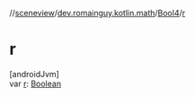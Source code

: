 //[sceneview](../../../index.md)/[dev.romainguy.kotlin.math](../index.md)/[Bool4](index.md)/[r](r.md)

# r

[androidJvm]\
var [r](r.md): [Boolean](https://kotlinlang.org/api/latest/jvm/stdlib/kotlin/-boolean/index.html)
